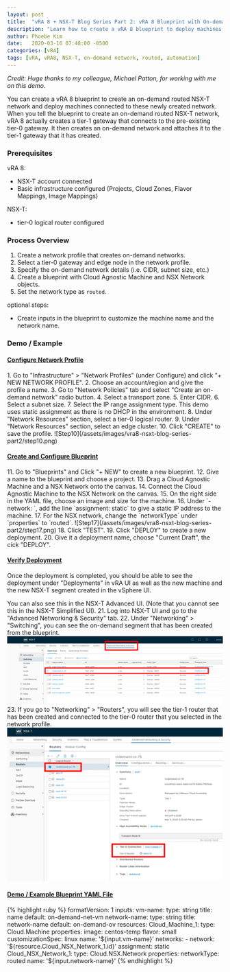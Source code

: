 ```yaml
---
layout: post
title:  "vRA 8 + NSX-T Blog Series Part 2: vRA 8 Blueprint with On-demand Routed NSX-T Networks"
description: "Learn how to create a vRA 8 blueprint to deploy machines on routed NSX-T networks created on-demand."
author: Phoebe Kim
date:   2020-03-16 07:48:00 -0500
categories: [vRA]
tags: [vRA, vRA8, NSX-T, on-demand network, routed, automation]
---
```


<i>Credit: Huge thanks to my colleague, Michael Patton, for working with me on this demo.</i> 


You can create a vRA 8 blueprint to create an on-demand routed NSX-T network and deploy machines connected to these newly created network. When you tell the blueprint to create an on-demand routed NSX-T network, vRA 8 actually creates a tier-1 gateway that connects to the pre-existing tier-0 gateway. It then creates an on-demand network and attaches it to the tier-1 gateway that it has created.


### Prerequisites
vRA 8:
* NSX-T account connected
* Basic infrastructure configured (Projects, Cloud Zones, Flavor Mappings, Image Mappings)

NSX-T:
* tier-0 logical router configured


### Process Overview
1. Create a network profile that creates on-demand networks. 
2. Select a tier-0 gateway and edge node in the network profile.
3. Specify the on-demand network details (i.e. CIDR, subnet size, etc.)
4. Create a blueprint with Cloud Agnostic Machine and NSX Network objects.
5. Set the network type as `routed`. 

optional steps:
* Create inputs in the blueprint to customize the machine name and the network name.


### Demo / Example

<h4><u>Configure Network Profile</u></h4>
1. Go to "Infrastructure" > "Network Profiles" (under Configure) and click "+ NEW NETWORK PROFILE".
2. Choose an account/region and give the profile a name.
3. Go to "Network Policies" tab and select "Create an on-demand network" radio button. 
4. Select a transport zone. 
5. Enter CIDR.
6. Select a subnet size.
7. Select the IP range assignment type. This demo uses static assignment as there is no DHCP in the environment. 
8. Under "Network Resources" section, select a tier-0 logical router.
9. Under "Network Resources" section, select an edge cluster. 
10. Click "CREATE" to save the profile. 
![Step10](/assets/images/vra8-nsxt-blog-series-part2/step10.png)

<h4><u>Create and Configure Blueprint</u></h4>
11. Go to "Blueprints" and Click "+ NEW" to create a new blueprint.
12. Give a name to the blueprint and choose a project.
13. Drag a Cloud Agnostic Machine and a NSX Network onto the canvas. 
14. Connect the Cloud Agnostic Machine to the NSX Network on the canvas. 
15. On the right side in the YAML file, choose an image and size for the machine. 
16. Under `- network: `, add the line `assignment: static` to give a static IP address to the machine.
17. For the NSX network, change the `networkType` under `properties` to `routed`.
![Step17](/assets/images/vra8-nsxt-blog-series-part2/step17.png)
18. Click "TEST".
19. Click "DEPLOY" to create a new deployment.
20. Give it a deployment name, choose "Current Draft", the cick "DEPLOY".

<h4><u>Verify Deployment</u></h4>
Once the deployment is completed, you should be able to see the deployment under "Deployments" in vRA UI as well as the new machine and the new NSX-T segment created in the vSphere UI.

You can also see this in the NSX-T Advanced UI. (Note that you cannot see this in the NSX-T Simplified UI).
21. Log into NSX-T UI and go to the "Advanced Networking & Security" tab.
22. Under "Networking" > "Switching", you can see the on-demand segment that has been created from the blueprint.
![Step22](/assets/images/vra8-nsxt-blog-series-part2/step22.png)
23. If you go to "Networking" > "Routers", you will see the tier-1 router that has been created and connected to the tier-0 router that you selected in the network profile.
![Step23](/assets/images/vra8-nsxt-blog-series-part2/step23.png)

<h4><u>Demo / Example Blueprint YAML File</u></h4>
{% highlight ruby %}
formatVersion: 1
inputs:
  vm-name:
    type: string
    title: name
    default: on-demand-net-vm
  network-name:
    type: string
    title: network-name
    default: on-demand-ov
resources:
  Cloud_Machine_1:
    type: Cloud.Machine
    properties:
      image: centos-temp
      flavor: small
      customizationSpec: linux
      name: '${input.vm-name}'
      networks:
        - network: '${resource.Cloud_NSX_Network_1.id}'
          assignment: static
  Cloud_NSX_Network_1:
    type: Cloud.NSX.Network
    properties:
      networkType: routed
      name: '${input.network-name}'
{% endhighlight %}